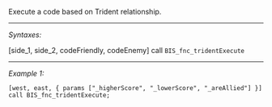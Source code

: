 Execute a code based on Trident relationship.


---
*Syntaxes:*

[side_1, side_2, codeFriendly, codeEnemy] call `BIS_fnc_tridentExecute`

---
*Example 1:*

```sqf
[west, east, { params ["_higherScore", "_lowerScore", "_areAllied"] }] call BIS_fnc_tridentExecute;
```